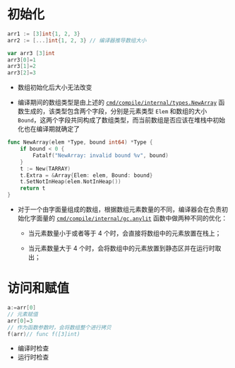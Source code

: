# 初始化

```go
arr1 := [3]int{1, 2, 3}
arr2 := [...]int{1, 2, 3} // 编译器推导数组大小

var arr3 [3]int
arr3[0]=1
arr3[1]=2
arr3[2]=3
```

+ 数组初始化后大小无法改变

+ 编译期间的数组类型是由上述的 [`cmd/compile/internal/types.NewArray`](https://draveness.me/golang/tree/cmd/compile/internal/types.NewArray) 函数生成的，该类型包含两个字段，分别是元素类型 `Elem` 和数组的大小 `Bound`，这两个字段共同构成了数组类型，而当前数组是否应该在堆栈中初始化也在编译期就确定了

```go
func NewArray(elem *Type, bound int64) *Type {
	if bound < 0 {
		Fatalf("NewArray: invalid bound %v", bound)
	}
	t := New(TARRAY)
	t.Extra = &Array{Elem: elem, Bound: bound}
	t.SetNotInHeap(elem.NotInHeap())
	return t
}
```



- 对于一个由字面量组成的数组，根据数组元素数量的不同，编译器会在负责初始化字面量的 [`cmd/compile/internal/gc.anylit`](https://draveness.me/golang/tree/cmd/compile/internal/gc.anylit) 函数中做两种不同的优化：

  - 当元素数量小于或者等于 4 个时，会直接将数组中的元素放置在栈上；

  - 当元素数量大于 4 个时，会将数组中的元素放置到静态区并在运行时取出；



# 访问和赋值

```go
a:=arr[0]
// 元素赋值
arr[0]=3
// 作为函数参数时，会将数组整个进行拷贝
f(arr)// func f([3]int)
```

+ 编译时检查
+ 运行时检查

